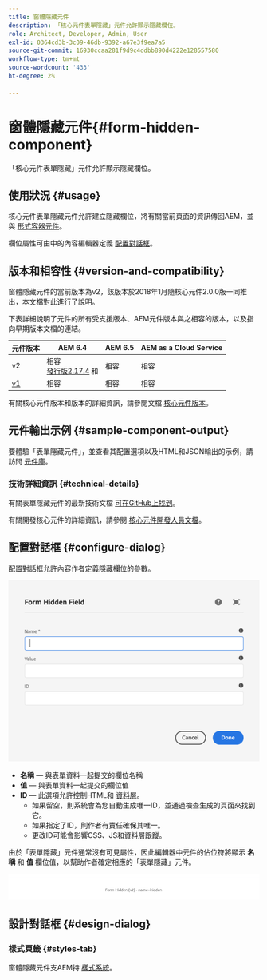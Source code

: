 ```yaml
---
title: 窗體隱藏元件
description: 「核心元件表單隱藏」元件允許顯示隱藏欄位。
role: Architect, Developer, Admin, User
exl-id: 0364cd3b-3c09-46db-9392-a67e3f9ea7a5
source-git-commit: 16930ccaa281f9d9c4ddbb890d4222e128557580
workflow-type: tm+mt
source-wordcount: '433'
ht-degree: 2%

---
```


# 窗體隱藏元件{#form-hidden-component}

「核心元件表單隱藏」元件允許顯示隱藏欄位。

## 使用狀況 {#usage}

核心元件表單隱藏元件允許建立隱藏欄位，將有關當前頁面的資訊傳回AEM，並與 [形式容器元件](form-container.md)。

欄位屬性可由中的內容編輯器定義 [配置對話框](form-hidden.md)。

## 版本和相容性 {#version-and-compatibility}

窗體隱藏元件的當前版本為v2，該版本於2018年1月隨核心元件2.0.0版一同推出，本文檔對此進行了說明。

下表詳細說明了元件的所有受支援版本、AEM元件版本與之相容的版本，以及指向早期版本文檔的連結。

| 元件版本 | AEM 6.4 | AEM 6.5 | AEM as a Cloud Service  |
|--- |--- |--- |---|
| v2 | 相容<br>[發行版2.17.4](/help/versions.md) 和 | 相容 | 相容 |
| [v1](/help/components/v1/form-hidden-v1.md) | 相容 | 相容 | 相容 |

有關核心元件版本和版本的詳細資訊，請參閱文檔 [核心元件版本](/help/versions.md)。

## 元件輸出示例 {#sample-component-output}

要體驗「表單隱藏元件」，並查看其配置選項以及HTML和JSON輸出的示例，請訪問 [元件庫](https://adobe.com/go/aem_cmp_library_form_hidden)。

### 技術詳細資訊 {#technical-details}

有關表單隱藏元件的最新技術文檔 [可在GitHub上找到](https://adobe.com/go/aem_cmp_tech_form_hidden_v2)。

有關開發核心元件的詳細資訊，請參閱 [核心元件開發人員文檔](/help/developing/overview.md)。

## 配置對話框 {#configure-dialog}

配置對話框允許內容作者定義隱藏欄位的參數。

![「表單隱藏編輯」對話框](/help/assets/form-hidden-edit.png)

* **名稱**  — 與表單資料一起提交的欄位名稱
* **值**  — 與表單資料一起提交的欄位值
* **ID**  — 此選項允許控制HTML和 [資料層](/help/developing/data-layer/overview.md)。
   * 如果留空，則系統會為您自動生成唯一ID，並通過檢查生成的頁面來找到它。
   * 如果指定了ID，則作者有責任確保其唯一。
   * 更改ID可能會影響CSS、JS和資料層跟蹤。

由於「表單隱藏」元件通常沒有可見屬性，因此編輯器中元件的佔位符將顯示 **名稱** 和 **值** 欄位值，以幫助作者確定相應的「表單隱藏」元件。

![窗體隱藏元件示例](/help/assets/form-hidden-example.png)

## 設計對話框 {#design-dialog}

### 樣式頁籤 {#styles-tab}

窗體隱藏元件支AEM持 [樣式系統](/help/get-started/authoring.md#component-styling)。
